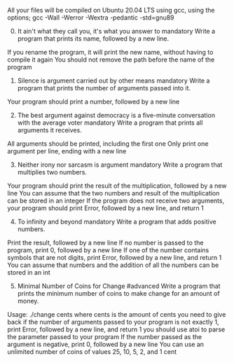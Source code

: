 All your files will be compiled on Ubuntu 20.04 LTS using gcc, using the options;  gcc -Wall -Werror -Wextra -pedantic -std=gnu89

0. It ain't what they call you, it's what you answer to
mandatory
Write a program that prints its name, followed by a new line.

If you rename the program, it will print the new name, without having to compile it again
You should not remove the path before the name of the program

1. Silence is argument carried out by other means
mandatory
Write a program that prints the number of arguments passed into it.

Your program should print a number, followed by a new line

2. The best argument against democracy is a five-minute conversation with the average voter
mandatory
Write a program that prints all arguments it receives.

All arguments should be printed, including the first one
Only print one argument per line, ending with a new line

3. Neither irony nor sarcasm is argument
mandatory
Write a program that multiplies two numbers.

Your program should print the result of the multiplication, followed by a new line
You can assume that the two numbers and result of the multiplication can be stored in an integer
If the program does not receive two arguments, your program should print Error, followed by a new line, and return 1

4. To infinity and beyond
mandatory
Write a program that adds positive numbers.

Print the result, followed by a new line
If no number is passed to the program, print 0, followed by a new line
If one of the number contains symbols that are not digits, print Error, followed by a new line, and return 1
You can assume that numbers and the addition of all the numbers can be stored in an int

5. Minimal Number of Coins for Change
#advanced
Write a program that prints the minimum number of coins to make change for an amount of money.

Usage: ./change cents
where cents is the amount of cents you need to give back
if the number of arguments passed to your program is not exactly 1, print Error, followed by a new line, and return 1
you should use atoi to parse the parameter passed to your program
If the number passed as the argument is negative, print 0, followed by a new line
You can use an unlimited number of coins of values 25, 10, 5, 2, and 1 cent
